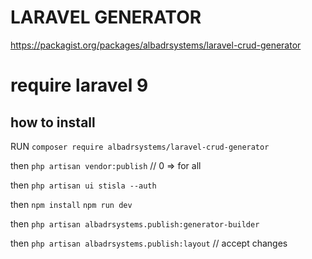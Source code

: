 # LARAVEL GENERATOR 

https://packagist.org/packages/albadrsystems/laravel-crud-generator

# require laravel 9

## how to install
RUN
` composer require albadrsystems/laravel-crud-generator `

then
` php artisan vendor:publish ` // 0 => for all

then
` php artisan ui stisla --auth `

then 
` npm install `
` npm run dev `

then
` php artisan albadrsystems.publish:generator-builder `

then 
` php artisan albadrsystems.publish:layout ` // accept changes
